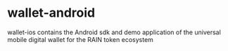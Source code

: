 # wallet-android
wallet-ios contains the Android sdk and demo application of the universal mobile digital wallet for the RAIN token ecosystem
